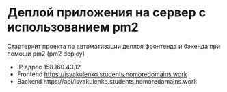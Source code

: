 # Деплой приложения на сервер с использованием pm2

Стартеркит проекта по автоматизации деплоя фронтенда и бэкенда при помощи pm2 (pm2 deploy)

-  IP адрес 158.160.43.12
-  Frontend https://isvakulenko.students.nomoredomains.work
-  Backend https://api/isvakulenko.students.nomoredomains.work
